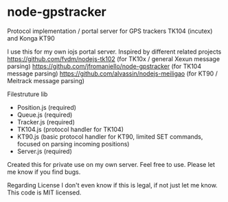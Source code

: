 # node-gpstracker
Protocol implementation / portal server for GPS trackers TK104 (incutex) and Konga KT90

I use this for my own iojs portal server. Inspired by different related projects
https://github.com/fvdm/nodejs-tk102 (for TK10x / general Xexun message parsing)
https://github.com/jfromaniello/node-gpstracker (for TK104 message parsing)
https://github.com/alvassin/nodejs-meiligao (for KT90 / Meitrack message parsing)

Filestruture lib
- Position.js (required)
- Queue.js (required)
- Tracker.js (required)
- TK104.js (protocol handler for TK104)
- KT90.js (basic protocol handler for KT90, limited SET commands, focused on parsing incoming positions)
- Server.js (required)

Created this for private use on my own server. Feel free to use. Please let me know if you find bugs.


Regarding License
I don't even know if this is legal, if not just let me know. This code is MIT licensed.
